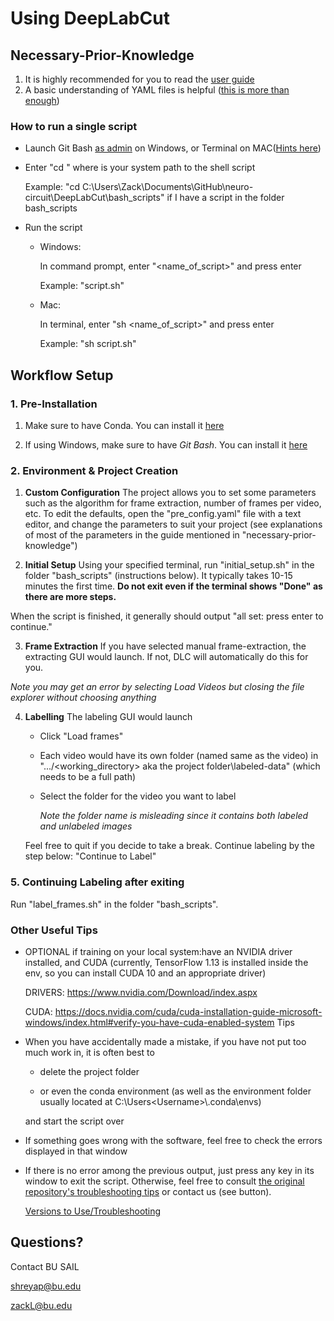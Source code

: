 # Using DeepLabCut

## Necessary-Prior-Knowledge

1. It is highly recommended for you to read the [user guide](<https://github.com/hicsail/neuro-circuit//blob/master/DLC_user_guide.pdf>)
2. A basic understanding of YAML files is helpful ([this is more than enough](<https://rollout.io/blog/yaml-tutorial-everything-you-need-get-started/>))

### How to run a single script

   * Launch Git Bash [as admin](https://www.groovypost.com/howto/make-windows-10-apps-always-run-with-administrator-privileges/) on Windows, or Terminal on MAC([Hints here](https://macpaw.com/how-to/use-terminal-on-mac))

   * Enter "cd <path>" where <path> is your system path to the shell script

     Example: "cd C:\Users\Zack\Documents\GitHub\neuro-circuit\DeepLabCut\bash_scripts" if I have a script in the folder bash_scripts

   * Run the script

     - Windows: 

       In command prompt, enter "<name_of_script>" and press enter

       Example: "script.sh"

     - Mac:

       In terminal, enter "sh <name_of_script>" and press enter

       Example: "sh script.sh"

## Workflow Setup

### 1. Pre-Installation

1. Make sure to have Conda. You can install it [here](<https://docs.conda.io/projects/conda/en/latest/user-guide/install/index.html>)

2. If using Windows, make sure to have *Git Bash*. You can install it [here](https://gitforwindows.org/)


### 2. Environment & Project Creation

1. **Custom Configuration** The project allows you to set some parameters such as the algorithm for frame extraction, number of frames per video, etc. To edit the defaults, open the "pre_config.yaml" file with a text editor, and change the parameters to suit your project (see explanations of most of the parameters in the guide mentioned in "necessary-prior-knowledge")

2. **Initial Setup** Using your specified terminal, run "initial_setup.sh" in the folder "bash_scripts" (instructions below). It typically takes 10-15 minutes the first time. **Do not exit even if the terminal shows "Done" as there are more steps.** 

When the script is finished, it generally should output "all set: press enter to continue."

3. **Frame Extraction** If you have selected manual frame-extraction, the extracting GUI would launch. If not, DLC will automatically do this for you.

*Note you may get an error by selecting Load Videos but closing the file explorer without choosing anything*

4. **Labelling**  The labeling GUI would launch

   * Click "Load frames"

   * Each video would have its own folder (named same as the video) in ".../<working_directory> aka the project folder\labeled-data\" (which needs to be a full path)

   * Select the folder for the video you want to label

     *Note the folder name is misleading since it contains both labeled and unlabeled images*

   Feel free to quit if you decide to take a break. Continue labeling by the step below: "Continue to Label"

### 5. Continuing Labeling after exiting

Run "label_frames.sh" in the folder "bash_scripts".


### Other Useful Tips

  * OPTIONAL if training on your local system:have an NVIDIA driver installed, and CUDA (currently, TensorFlow 1.13 is installed inside the env, so you can install CUDA 10 and an appropriate driver)

     DRIVERS: https://www.nvidia.com/Download/index.aspx

     CUDA: https://docs.nvidia.com/cuda/cuda-installation-guide-microsoft-windows/index.html#verify-you-have-cuda-enabled-system
     Tips

* When you have accidentally made a mistake, if you have not put too much work in, it is often best to 
  
  * delete the project folder 

  * or even the conda environment (as well as the environment folder usually located at C:\Users\<Username>\\.conda\envs) 

  and start the script over

* If something goes wrong with the software, feel free to check the errors displayed in that window

* If there is no error among the previous output, just press any key in its window to exit the script. Otherwise, feel free to consult [the original repository's troubleshooting tips](<https://github.com/AlexEMG/DeepLabCut/wiki/Troubleshooting-Tips>) or contact us (see button).

     [Versions to Use/Troubleshooting](https://github.com/AlexEMG/DeepLabCut/blob/master/docs/installation.md#troubleshooting)

## Questions?
Contact BU SAIL

shreyap@bu.edu

zackL@bu.edu
